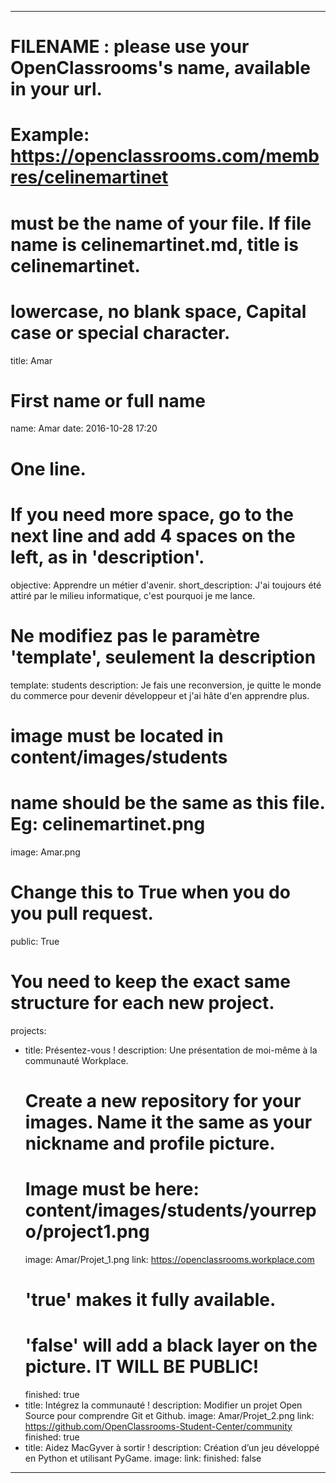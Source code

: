 ---

# FILENAME : please use your OpenClassrooms's name, available in your url.
# Example: https://openclassrooms.com/membres/celinemartinet
# must be the name of your file. If file name is celinemartinet.md, title is celinemartinet.
# lowercase, no blank space, Capital case or special character.
title: Amar

# First name or full name
name: Amar
date: 2016-10-28 17:20

# One line.
# If you need more space, go to the next line and add 4 spaces on the left, as in 'description'.
objective: Apprendre un métier d'avenir.
short_description: J'ai toujours été attiré par le milieu informatique, c'est pourquoi je me lance.

# Ne modifiez pas le paramètre 'template', seulement la description
template: students
description:
    Je fais une reconversion, je quitte le monde du commerce pour devenir développeur et j'ai hâte d'en apprendre plus. 

# image must be located in content/images/students
# name should be the same as this file. Eg: celinemartinet.png
image: Amar.png

# Change this to True when you do you pull request.
public: True

# You need to keep the exact same structure for each new project.
projects:
  - title: Présentez-vous !
    description: Une présentation de moi-même à la communauté Workplace.
    # Create a new repository for your images. Name it the same as your nickname and profile picture.
    # Image must be here: content/images/students/yourrepo/project1.png
    image: Amar/Projet_1.png
    link: https://openclassrooms.workplace.com
    # 'true' makes it fully available.
    # 'false' will add a black layer on the picture. IT WILL BE PUBLIC!
    finished: true
  - title: Intégrez la communauté !
    description: Modifier un projet Open Source pour comprendre Git et Github. 
    image: Amar/Projet_2.png
    link: https://github.com/OpenClassrooms-Student-Center/community
    finished: true
  - title: Aidez MacGyver à sortir !
    description: Création d’un jeu développé en Python et utilisant PyGame.
    image:
    link:
    finished: false
---